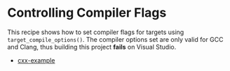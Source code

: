 # Controlling Compiler Flags

This recipe shows how to set compiler flags for targets using
`target_compile_options()`. The compiler options set are only valid for GCC and
Clang, thus building this project **fails** on Visual Studio.


- [cxx-example](cxx-example/)
